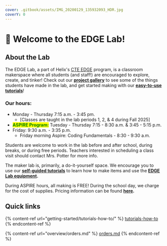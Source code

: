 ```yaml
---
cover: .gitbook/assets/IMG_20200129_135932093_HDR.jpg
coverY: 0
---
```


# 🤖 Welcome to the EDGE Lab!

## About the Lab

The EDGE Lab, a part of Helix's [CTE EDGE](https://www.helixcharter.net/domain/24) program, is a classroom makerspace where all students (and staff!) are encouraged to explore, create, and tinker! Check out our [**project gallery**](overview/project-gallery.md) to see some of the things students have made in the lab, and get started making with our [**easy-to-use tutorials**](getting-started/tutorials-how-to/)!

### **Our hours:**

* Monday - Thursday 7:15 a.m. - 3:45 pm.&#x20;
  * \[Classes are taught in the lab periods 1, 2, & 4 during Fall 2025]
* <mark style="color:green;">**ASPIRE Program:**</mark> Tuesday - Thursday 7:15 - 8:30 a.m.  & 3:45 - 5:15 p.m.&#x20;
* Friday: 9:30 a.m. - 3:35 p.m. &#x20;
  * Friday morning Aspire: Coding Fundamentals - 8:30 - 9:30 a.m.&#x20;



Students are welcome to work in the lab before and after school, during breaks, or during free periods. Teachers interested in scheduling a class visit should contact Mrs. Potter for more info.

The maker lab is, primarily, a do-it-yourself space. We encourage you to use our [**self-guided tutorials**](getting-started/tutorials-how-to/) to learn how to make items and use the [**EDGE Lab equipment**](overview/equipment.md)**.**&#x20;

During ASPIRE hours, all making is FREE! During the school day, we charge for the cost of supplies. Pricing information can be found [**here**](overview/pricing.md)**.**&#x20;

## Quick links

{% content-ref url="getting-started/tutorials-how-to/" %}
[tutorials-how-to](getting-started/tutorials-how-to/)
{% endcontent-ref %}

{% content-ref url="overview/orders.md" %}
[orders.md](overview/orders.md)
{% endcontent-ref %}
